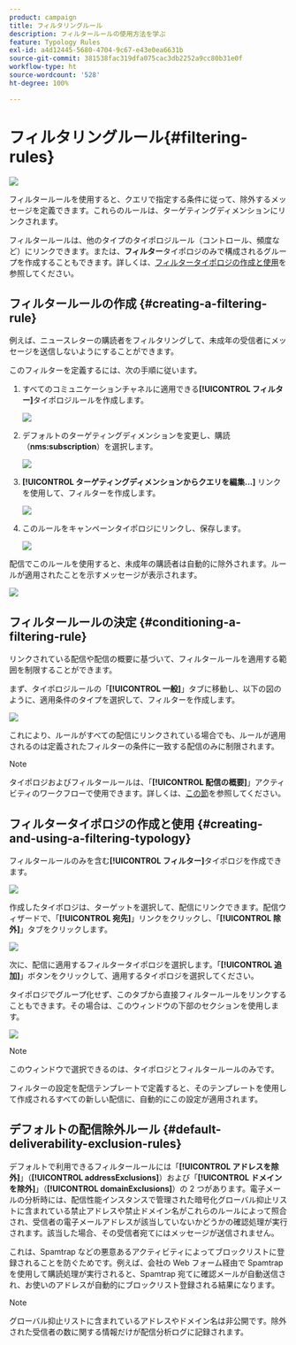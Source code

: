 ```yaml
---
product: campaign
title: フィルタリングルール
description: フィルタールールの使用方法を学ぶ
feature: Typology Rules
exl-id: a4d12445-5680-4704-9c67-e43e0ea6631b
source-git-commit: 381538fac319dfa075cac3db2252a9cc80b31e0f
workflow-type: ht
source-wordcount: '528'
ht-degree: 100%

---
```


# フィルタリングルール{#filtering-rules}

![](../../assets/v7-only.svg)

フィルタールールを使用すると、クエリで指定する条件に従って、除外するメッセージを定義できます。これらのルールは、ターゲティングディメンションにリンクされます。

フィルタールールは、他のタイプのタイポロジルール（コントロール、頻度など）にリンクできます。または、**フィルター**&#x200B;タイポロジのみで構成されるグループを作成することもできます。詳しくは、[フィルタータイポロジの作成と使用](#creating-and-using-a-filtering-typology)を参照してください。

## フィルタールールの作成 {#creating-a-filtering-rule}

例えば、ニュースレターの購読者をフィルタリングして、未成年の受信者にメッセージを送信しないようにすることができます。

このフィルターを定義するには、次の手順に従います。

1. すべてのコミュニケーションチャネルに適用できる&#x200B;**[!UICONTROL フィルター]**&#x200B;タイポロジルールを作成します。

   ![](assets/campaign_opt_create_filter_01.png)

1. デフォルトのターゲティングディメンションを変更し、購読（**nms:subscription**）を選択します。

   ![](assets/campaign_opt_create_filter_02.png)

1. **[!UICONTROL ターゲティングディメンションからクエリを編集...]** リンクを使用して、フィルターを作成します。

   ![](assets/campaign_opt_create_filter_03.png)

1. このルールをキャンペーンタイポロジにリンクし、保存します。

   ![](assets/campaign_opt_create_filter_04.png)

配信でこのルールを使用すると、未成年の購読者は自動的に除外されます。ルールが適用されたことを示すメッセージが表示されます。

![](assets/campaign_opt_create_filter_05.png)

## フィルタールールの決定 {#conditioning-a-filtering-rule}

リンクされている配信や配信の概要に基づいて、フィルタールールを適用する範囲を制限することができます。

まず、タイポロジルールの「**[!UICONTROL 一般]**」タブに移動し、以下の図のように、適用条件のタイプを選択して、フィルターを作成します。

![](assets/campaign_opt_create_filter_06.png)

これにより、ルールがすべての配信にリンクされている場合でも、ルールが適用されるのは定義されたフィルターの条件に一致する配信のみに制限されます。

>[!NOTE]
>
>タイポロジおよびフィルタールールは、「**[!UICONTROL 配信の概要]**」アクティビティのワークフローで使用できます。詳しくは、[この節](../../workflow/using/delivery-outline.md)を参照してください。

## フィルタータイポロジの作成と使用 {#creating-and-using-a-filtering-typology}

フィルタールールのみを含む&#x200B;**[!UICONTROL フィルター]**&#x200B;タイポロジを作成できます。

![](assets/campaign_opt_create_typo_filtering.png)

作成したタイポロジは、ターゲットを選択して、配信にリンクできます。配信ウィザードで、「**[!UICONTROL 宛先]**」リンクをクリックし、「**[!UICONTROL 除外]**」タブをクリックします。

![](assets/campaign_opt_apply_typo_filtering.png)

次に、配信に適用するフィルタータイポロジを選択します。「**[!UICONTROL 追加]**」ボタンをクリックして、適用するタイポロジを選択してください。

タイポロジでグループ化せず、このタブから直接フィルタールールをリンクすることもできます。その場合は、このウィンドウの下部のセクションを使用します。

![](assets/campaign_opt_select_typo_filtering.png)

>[!NOTE]
>
>このウィンドウで選択できるのは、タイポロジとフィルタールールのみです。
>
>フィルターの設定を配信テンプレートで定義すると、そのテンプレートを使用して作成されるすべての新しい配信に、自動的にこの設定が適用されます。

## デフォルトの配信除外ルール {#default-deliverability-exclusion-rules}

デフォルトで利用できるフィルタールールには「**[!UICONTROL アドレスを除外]**」（**[!UICONTROL addressExclusions]**）および「**[!UICONTROL ドメインを除外]**」（**[!UICONTROL domainExclusions]**）の 2 つがあります。電子メールの分析時には、配信性能インスタンスで管理された暗号化グローバル抑止リストに含まれている禁止アドレスや禁止ドメイン名がこれらのルールによって照合され、受信者の電子メールアドレスが該当していないかどうかの確認処理が実行されます。該当した場合、その受信者宛てにはメッセージが送信されません。

これは、Spamtrap などの悪意あるアクティビティによってブロックリストに登録されることを防ぐためです。例えば、会社の Web フォーム経由で Spamtrap を使用して購読処理が実行されると、Spamtrap 宛てに確認メールが自動送信され、お使いのアドレスが自動的にブロックリスト登録される結果になります。

>[!NOTE]
>
>グローバル抑止リストに含まれているアドレスやドメイン名は非公開です。除外された受信者の数に関する情報だけが配信分析ログに記録されます。
